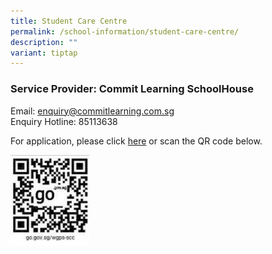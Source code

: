 ```yaml
---
title: Student Care Centre
permalink: /school-information/student-care-centre/
description: ""
variant: tiptap
---
```

<h3>Service Provider: Commit Learning SchoolHouse</h3>
<p>Email:&nbsp;<a href="mailto:enquiry@commitlearning.com.sg" rel="noopener noreferrer nofollow" target="_blank">enquiry@commitlearning.com.sg</a>
<br>Enquiry Hotline: 85113638</p>
<p>For application, please click&nbsp;<a href="https://go.gov.sg/wgps-scc" rel="noopener noreferrer nofollow" target="_blank">here</a>&nbsp;or scan the QR code below.</p>
<div class="isomer-image-wrapper">
<img style="width:25%" height="auto" width="100%" src="/images/QR%20Code_Application%20form.jpg">
</div>
<p></p>
